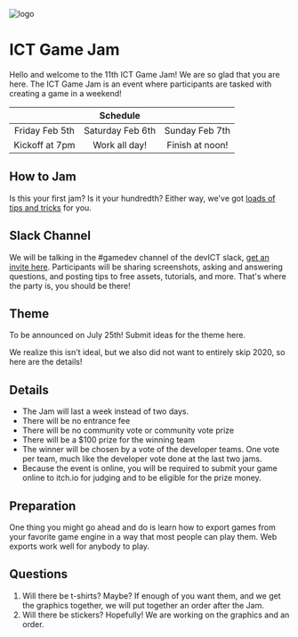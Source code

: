 
![logo](https://github.com/brianisbrilliant/brianisbrilliant.github.io/blob/master/twitter-profile.png?raw=true)

# **ICT Game Jam**

Hello and welcome to the 11th ICT Game Jam! We are so glad that you are here. The ICT Game Jam is an event where participants are tasked with creating a game in a weekend!

||Schedule||
|:--:|:--:|:--:|
|Friday Feb 5th|Saturday Feb 6th|Sunday Feb 7th|
|Kickoff at 7pm|Work all day!|Finish at noon!|

## How to Jam

Is this your first jam? Is it your hundredth? Either way, we've got [loads of tips and tricks](http://ictgamejam.com/guide) for you.

## Slack Channel

We will be talking in the #gamedev channel of the devICT slack, [get an invite here](https://devict-slackin.herokuapp.com/). Participants will be sharing screenshots, asking and answering questions, and posting tips to free assets, tutorials, and more. That's where the party is, you should be there!

## Theme
To be announced on July 25th! Submit ideas for the theme here.

We realize this isn't ideal, but we also did not want to entirely skip 2020, so here are the details!


## Details

- The Jam will last a week instead of two days.
- There will be no entrance fee
- There will be no community vote or community vote prize
- There will be a $100 prize for the winning team
- The winner will be chosen by a vote of the developer teams. One vote per team, much like the developer vote done at the last two jams.
- Because the event is online, you will be required to submit your game online to itch.io for judging and to be eligible for the prize money.

## Preparation

One thing you might go ahead and do is learn how to export games from your favorite game engine in a way that most people can play them. Web exports work well for anybody to play.

## Questions

1. Will there be t-shirts?
Maybe? If enough of you want them, and we get the graphics together,  we will put together an order after the Jam.
2. Will there be stickers?
Hopefully! We are working on the graphics and an order.

